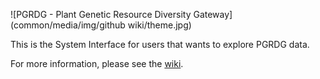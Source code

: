 ![PGRDG - Plant Genetic Resource Diversity Gateway](common/media/img/github wiki/theme.jpg)

This is the System Interface for users that wants to explore PGRDG data.

For more information, please see the [wiki](https://github.com/bioversity/PGRDG/wiki).
